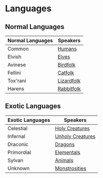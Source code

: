 # Languages

## Normal Languages

| Normal Languages | Speakers                       |
| ---------------- | ------------------------------ |
| Common           | [Humans](../The%20People%20of%20Mithrinia/Human.md)          |
| Elvish           | [Elves](../The%20People%20of%20Mithrinia/Elf.md)             |
| Avinese          | [Birdfolk](../The%20People%20of%20Mithrinia/Birdfolk.md)     |
| Fellini          | [Catfolk](../The%20People%20of%20Mithrinia/Catfolk.md)       |
| Tox'rani         | [Lizardfolk](../The%20People%20of%20Mithrinia/Lizardfolk.md) |
| Harens           | [Rabbitfolk](../The%20People%20of%20Mithrinia/Rabbitfolk.md) |

## Exotic Languages

| Exotic Languages | Speakers                                                                                           |
| ---------------- | -------------------------------------------------------------------------------------------------- |
| Celestial        | [Holy Creatures](../../../Resources%20for%20GMs/Creatures/Creature%20Types/Holy%20Creature.md)     |
| Infernal         | [Unholy Creatures](../../../Resources%20for%20GMs/Creatures/Creature%20Types/Unholy%20Creature.md) |
| Draconic         | [Dragons](../../../Resources%20for%20GMs/Creatures/Creature%20Types/Dragon.md)                     |
| Primordial       | [Elementals](../../../Resources%20for%20GMs/Creatures/Creature%20Types/Elemental.md)               |
| Sylvan           | [Animals](../../../Resources%20for%20GMs/Creatures/Creature%20Types/Animal.md)                     |
| Unknown          | [Monstrosities](../../../Resources%20for%20GMs/Creatures/Creature%20Types/Monstrosity.md)          |
